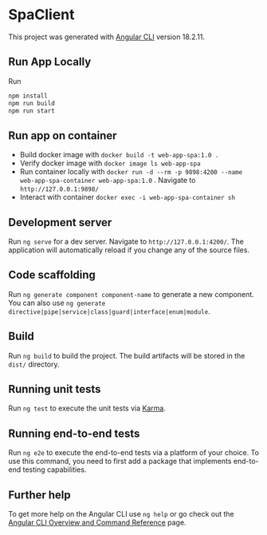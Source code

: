 # SpaClient

This project was generated with [Angular CLI](https://github.com/angular/angular-cli) version 18.2.11.

## Run App Locally

Run
```bash
npm install
npm run build
npm run start
```
## Run app on container

- Build docker image with `docker build -t web-app-spa:1.0 .`
- Verify docker image with `docker image ls web-app-spa`
- Run container locally with `docker run -d --rm -p 9898:4200 --name web-app-spa-container web-app-spa:1.0` . Navigate to `http://127.0.0.1:9898/`
- Interact with container `docker exec -i web-app-spa-container sh`



## Development server

Run `ng serve` for a dev server. Navigate to `http://127.0.0.1:4200/`. The application will automatically reload if you change any of the source files.

## Code scaffolding

Run `ng generate component component-name` to generate a new component. You can also use `ng generate directive|pipe|service|class|guard|interface|enum|module`.

## Build

Run `ng build` to build the project. The build artifacts will be stored in the `dist/` directory.

## Running unit tests

Run `ng test` to execute the unit tests via [Karma](https://karma-runner.github.io).

## Running end-to-end tests

Run `ng e2e` to execute the end-to-end tests via a platform of your choice. To use this command, you need to first add a package that implements end-to-end testing capabilities.

## Further help

To get more help on the Angular CLI use `ng help` or go check out the [Angular CLI Overview and Command Reference](https://angular.dev/tools/cli) page.
